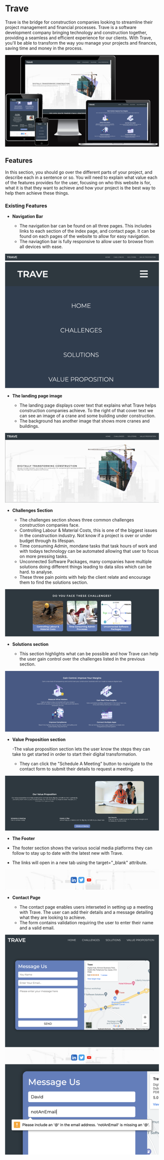 # Trave

Trave is the bridge for construction companies looking to streamline their project management and financial processes. Trave is a software development company bringing technology and construction together, providing a seamless and efficient experience for our clients. With Trave, you'll be able to transform the way you manage your projects and finances, saving time and money in the process.

![Responsice Mockup](https://github.com/conroy9068/project-1-trave-website/blob/main/assets/images/readme-images/responsiveness.png)

## Features 

In this section, you should go over the different parts of your project, and describe each in a sentence or so. You will need to explain what value each of the features provides for the user, focusing on who this website is for, what it is that they want to achieve and how your project is the best way to help them achieve these things.

### Existing Features

- __Navigation Bar__

	- The navigation bar can be found on all three pages. This includes links to each section of the index page, and contact page. It can be found on each pages of the website to allow for easy navigation.
	- The naviagtion bar is fully responsive to allow user to browse from all devices with ease. 

![Nav Bar Desktop](https://github.com/conroy9068/project-1-trave-website/blob/main/assets/images/readme-images/desktop-nav-bar.png)
![Nav Bar Mobile](https://github.com/conroy9068/project-1-trave-website/blob/main/assets/images/readme-images/mobile-nav-bar.png)

- __The landing page image__

	- The landing page displays cover text that explains what Trave helps construction companies achieve. To the right of that cover text we can see an image of a crane and some building under construction.
	- The background has another image that shows more cranes and buildings.

![Landing Page](https://github.com/conroy9068/project-1-trave-website/blob/main/assets/images/readme-images/hero-section.png)

- __Challenges Section__

	- The challenges section shows three common challenges construction companies face.
	- Controlling Labour & Material Costs, this is one of the biggest issues in the construction industry. Not know if a project is over or under budget through its lifespan.
	- Time consuming Admin, mondane tasks that task hours of work and with todays technology can be automated allowing that user to focus on more pressing tasks.
	- Unconnected Software Packages, many companies have multiple solutions doing different things leading to data silos which can be hard. to analyse.
	- These three pain points with help the client relate and encourage them to find the solutions section.

![Challenges Section](https://github.com/conroy9068/project-1-trave-website/blob/main/assets/images/readme-images/challenges-section.png)

- __Solutions section__

	- This section highlights what can be possible and how Trave can help the user gain control over the challenges listed in the previous section. 

![Solutions Section](https://github.com/conroy9068/project-1-trave-website/blob/main/assets/images/readme-images/solution-section.png)

- __Value Proposition section__

	-The value proposition section lets the user know the steps they can take to get started in order to start their digital transformation. 
	- They can click the "Schedule A Meeting" button to navigate to the contact form to submit their details to request a meeting.

![Value Proposition Section](https://github.com/conroy9068/project-1-trave-website/blob/main/assets/images/readme-images/value-prop-section.png)


- __The Footer__ 

- The footer section shows the various social media platforms they can follow to stay up to date with the latest new with Trave.
- The links will open in a new tab using the target="_blank" attribute.

![Footer](https://github.com/conroy9068/project-1-trave-website/blob/main/assets/images/readme-images/footer.png)


- __Contact Page__

	- The contact page enables users interseted in setting up a meeting with Trave. The user can add their details and a message detailing what they are looking to achieve.
	- The form contains validation requiring the user to enter their name and a valid email.

![Contact Page](https://github.com/conroy9068/project-1-trave-website/blob/main/assets/images/readme-images/contact-page.png)
![Form Validation Sample](https://github.com/conroy9068/project-1-trave-website/blob/main/assets/images/readme-images/form-validation.png)
